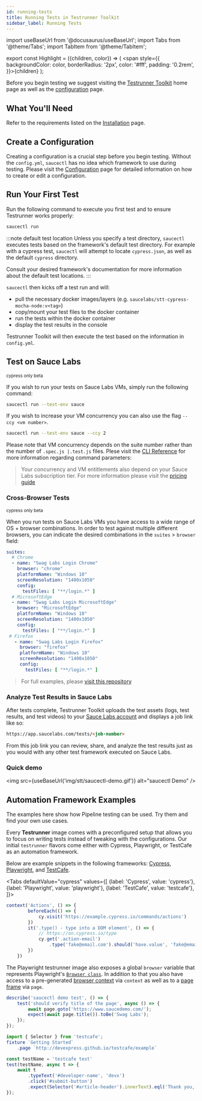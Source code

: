 ```yaml
---
id: running-tests
title: Running Tests in Testrunner Toolkit
sidebar_label: Running Tests
---
```


import useBaseUrl from '@docusaurus/useBaseUrl';
import Tabs from '@theme/Tabs';
import TabItem from '@theme/TabItem';

export const Highlight = ({children, color}) => ( <span style={{
      backgroundColor: color,
      borderRadius: '2px',
      color: '#fff',
      padding: '0.2rem',
    }}>{children}</span> );

Before you begin testing we suggest visiting the [Testrunner Toolkit](testrunner-toolkit.md) home page as well as the [configuration](configuration.md) page.

## What You'll Need

Refer to the requirements listed on the [Installation](/testrunner-toolkit#installation) page.

## Create a Configuration

Creating a configuration is a crucial step before you begin testing. Without the `config.yml`, `saucectl` has no idea which framework to use during testing. Please visit the [Configuration](configuration.md) page for detailed information on how to create or edit a configuration.

## Run Your First Test

Run the following command to execute you first test and to ensure Testrunner works properly:


```bash
saucectl run
```

:::note default test location
Unless you specify a test directory, `saucectl` executes tests based on the framework's default test directory. For example with a cypress test, `saucectl` will attempt to locate `cypress.json`, as well as the default `cypress` directory.
 
Consult your desired framework's documentation for more information about the default test locations.
:::

`saucectl` then kicks off a test run and will:
* pull the necessary docker images/layers (e.g. `saucelabs/stt-cypress-mocha-node:v<tag>`)
* copy/mount your test files to the docker container
* run the tests within the docker container
* display the test results in the console

Testrunner Toolkit will then execute the test based on the information in `config.yml`. 

## Test on Sauce Labs

<p><small><Highlight color="#25c2a0">cypress only</Highlight> <Highlight color="#1877F2">beta</Highlight> </small></p>

If you wish to run your tests on Sauce Labs VMs, simply run the following command:

```bash
saucectl run --test-env sauce
```

If you wish to increase your VM concurrency you can also use the flag `--ccy <vm number>`. 

```bash
saucectl run --test-env sauce --ccy 2
```

Please note that VM concurrency depends on the suite number rather than the number of `.spec.js |.test.js` files. Plese visit the [CLI Reference](/dev/cli/saucectl#ccy) for more information regarding command parameters:

> Your concurrency and VM entitlements also depend on your Sauce Labs subscription tier. For more information please visit the [pricing guide](https://saucelabs.com/pricing)

### Cross-Browser Tests

<p><small><Highlight color="#25c2a0">cypress only</Highlight> <Highlight color="#1877F2">beta</Highlight> </small></p>

When you run tests on Sauce Labs VMs you have access to a wide range of OS + browser combinations. In order to test against multiple different browsers, you can indicate the desired combinations in the `suites` > `browser` field:

```yaml {4,11,18}
suites:
  # Chrome
  - name: "Swag Labs Login Chrome"
    browser: "chrome"
    platformName: "Windows 10"
    screenResolution: "1400x1050"
    config:
      testFiles: [ "**/login.*" ]
  # MicrosoftEdge
  - name: "Swag Labs Login MicrosoftEdge"
    browser: "MicrosoftEdge"
    platformName: "Windows 10"
    screenResolution: "1400x1050"
    config:
      testFiles: [ "**/login.*" ]
 # Firefox
   - name: "Swag Labs Login Firefox"
     browser: "firefox"
     platformName: "Windows 10"
     screenResolution: "1400x1050"
     config:
       testFiles: [ "**/login.*" ]
```


> For full examples, please [visit this repository](https://github.com/saucelabs-training/demo-js/tree/master/testrunner-toolkit)

### Analyze Test Results in Sauce Labs

After tests complete, Testrunner Toolkit uploads the test assets (logs, test results, and test videos) to your [Sauce Labs account](https://app.saucelabs.com) and displays a job link like so:

```html
https://app.saucelabs.com/tests/<job-number>
```
From this job link you can review, share, and analyze the test results just as you would with any other test framework executed on Sauce Labs.

### Quick demo

<img src={useBaseUrl('img/stt/saucectl-demo.gif')} alt="saucectl Demo" />

## Automation Framework Examples

The examples here show how Pipeline testing can be used. Try them and find your own use cases. 

Every __Testrunner__ image comes with a preconfigured setup that allows you to focus on writing tests instead of tweaking with the configurations. Our initial `testrunner` flavors come either with Cypress, Playwright, or TestCafe as an automation framework. 


Below are example snippets in the following frameworks: [Cypress](https://github.com/cypress-io/cypress), [Playwright](https://playwright.dev/#version=v1.0.1&path=docs%2Fcore-concepts.md&q=browser), and [TestCafe](https://devexpress.github.io/testcafe/documentation/reference/test-api/testcontroller/browser.html).


<Tabs
  defaultValue="cypress"
  values={[
    {label: 'Cypress', value: 'cypress'},
    {label: 'Playwright', value: 'playwright'},
    {label: 'TestCafe', value: 'testcafe'},
  ]}>

<TabItem value="cypress">

<!--https://github.com/saucelabs/saucectl/blob/master/tests/e2e/cypress/integration/example.test.js-->

```js
context('Actions', () => {
		beforeEach(() => {
			cy.visit('https://example.cypress.io/commands/actions')
		})
		it('.type() - type into a DOM element', () => {
			// https://on.cypress.io/type
			cy.get('.action-email')
				.type('fake@email.com').should('have.value', 'fake@email.com')
		})
	})
```

</TabItem>
<TabItem value="playwright">

The Playwright testrunner image also exposes a global `browser` variable that represents Playwright's [`Browser class`](https://playwright.dev/#version=v1.0.2&path=docs%2Fcore-concepts.md&q=browser). In addition to that you also have access to a pre-generated [browser context](https://playwright.dev/#version=v1.0.2&path=docs%2Fcore-concepts.md&q=browser-contexts) via `context` as well as to a [page frame](https://playwright.dev/#version=v1.0.2&path=docs%2Fcore-concepts.md&q=pages-and-frames) via `page`.

<!--https://github.com/saucelabs/saucectl/blob/master/tests/e2e/playwright/example.test.js
-->
```js
describe('saucectl demo test', () => {
	test('should verify title of the page', async () => {
		await page.goto('https://www.saucedemo.com/');
		expect(await page.title()).toBe('Swag Labs');
	});
});
```

</TabItem>
<TabItem value="testcafe">

<!--https://github.com/saucelabs/saucectl/blob/master/tests/e2e/testcafe/example.test.js
-->
```js
import { Selector } from 'testcafe';
fixture `Getting Started`
	.page `http://devexpress.github.io/testcafe/example`

const testName = 'testcafe test'
test(testName, async t => {
	await t
		.typeText('#developer-name', 'devx')
		.click('#submit-button')
		.expect(Selector('#article-header').innerText).eql('Thank you, devx!');
});
```

</TabItem>
</Tabs>

